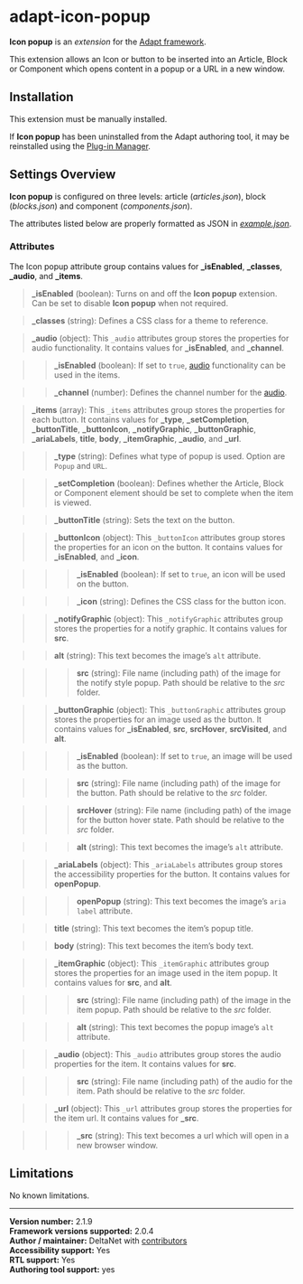 # adapt-icon-popup

**Icon popup** is an *extension* for the [Adapt framework](https://github.com/adaptlearning/adapt_framework).   

This extension allows an Icon or button to be inserted into an Article, Block or Component which opens content in a popup or a URL in a new window.

## Installation

This extension must be manually installed.

If **Icon popup** has been uninstalled from the Adapt authoring tool, it may be reinstalled using the [Plug-in Manager](https://github.com/adaptlearning/adapt_authoring/wiki/Plugin-Manager).

## Settings Overview

**Icon popup** is configured on three levels: article (*articles.json*), block (*blocks.json*) and component (*components.json*).

The attributes listed below are properly formatted as JSON in [*example.json*](https://github.com/deltanet/adapt-icon-popup/blob/master/example.json).  

### Attributes

The Icon popup attribute group contains values for **_isEnabled**, **_classes**, **_audio**, and **_items**.

>**_isEnabled** (boolean):  Turns on and off the **Icon popup** extension. Can be set to disable **Icon popup** when not required.  

>**_classes** (string):  Defines a CSS class for a theme to reference.

>**_audio** (object):  This `_audio` attributes group stores the properties for audio functionality. It contains values for **_isEnabled**, and **_channel**.  

>>**_isEnabled** (boolean): If set to `true`, [audio](https://github.com/deltanet/adapt-audio) functionality can be used in the items.

>>**_channel** (number):  Defines the channel number for the [audio](https://github.com/deltanet/adapt-audio).

>**_items** (array):  This `_items` attributes group stores the properties for each button. It contains values for **_type**, **_setCompletion**, **_buttonTitle**, **_buttonIcon**, **_notifyGraphic**, **_buttonGraphic**, **_ariaLabels**,  **title**, **body**, **_itemGraphic**, **_audio**, and **_url**.  

>>**_type** (string): Defines what type of popup is used. Option are `Popup` and `URL`.

>>**_setCompletion** (boolean):  Defines whether the Article, Block or Component element should be set to complete when the item is viewed.

>>**_buttonTitle** (string): Sets the text on the button.

>>**_buttonIcon** (object):  This `_buttonIcon` attributes group stores the properties for an icon on the button. It contains values for **_isEnabled**, and **_icon**.  

>>>**_isEnabled** (boolean): If set to `true`, an icon will be used on the button.  

>>>**_icon** (string): Defines the CSS class for the button icon.  

>>**_notifyGraphic** (object):  This `_notifyGraphic` attributes group stores the properties for a notify graphic. It contains values for **src**.  

>>**alt** (string): This text becomes the image’s `alt` attribute.  

>>>**src** (string): File name (including path) of the image for the notify style popup. Path should be relative to the *src* folder.  

>>**_buttonGraphic** (object):  This `_buttonGraphic` attributes group stores the properties for an image used as the button. It contains values for **_isEnabled**, **src**, **srcHover**, **srcVisited**, and **alt**.  

>>>**_isEnabled** (boolean): If set to `true`, an image will be used as the button.  

>>>**src** (string): File name (including path) of the image for the button. Path should be relative to the *src* folder.

>>>**srcHover** (string): File name (including path) of the image for the button hover state. Path should be relative to the *src* folder.

>>>**alt** (string): This text becomes the image’s `alt` attribute.  

>>**_ariaLabels** (object): This `_ariaLabels` attributes group stores the accessibility properties for the button. It contains values for **openPopup**.  

>>>**openPopup** (string): This text becomes the image’s `aria label` attribute.  

>>**title** (string): This text becomes the item’s popup title.  

>>**body** (string): This text becomes the item’s body text.  

>>**_itemGraphic** (object):  This `_itemGraphic` attributes group stores the properties for an image used in the item popup. It contains values for **src**, and **alt**.  

>>>**src** (string): File name (including path) of the image in the item popup. Path should be relative to the *src* folder.

>>>**alt** (string): This text becomes the popup image’s `alt` attribute.

>>**_audio** (object): This `_audio` attributes group stores the audio properties for the item. It contains values for **src**.  

>>>**src** (string): File name (including path) of the audio for the item. Path should be relative to the *src* folder.  

>>**_url** (object): This `_url` attributes group stores the properties for the item url. It contains values for **_src**.  

>>>**_src** (string): This text becomes a url which will open in a new browser window.

## Limitations

No known limitations.

----------------------------
**Version number:**  2.1.9     
**Framework versions supported:**  2.0.4    
**Author / maintainer:** DeltaNet with [contributors](https://github.com/deltanet/adapt-icon-popup/graphs/contributors)     
**Accessibility support:** Yes  
**RTL support:** Yes  
**Authoring tool support:** yes
